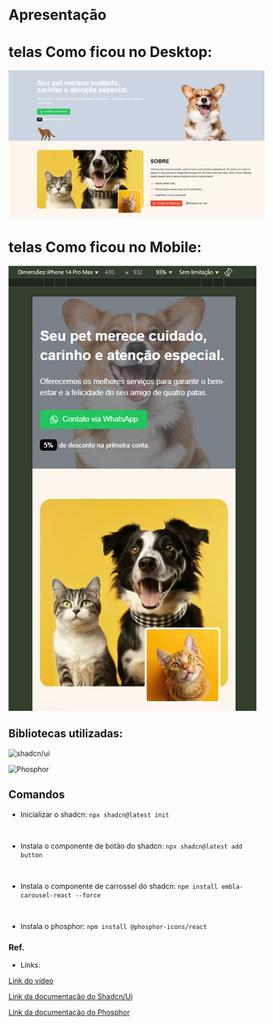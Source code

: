 # Apresentação

# telas Como ficou no Desktop:
<img src="./screens/Desktop.png"/>

# telas Como ficou no Mobile:
<img src="./screens/Mobile.png"/>


## Bibliotecas utilizadas:

![shadcn/ui](https://img.shields.io/badge/shadcn/ui-Componentes%20React-blueviolet?style=flat-square&logo=shadcn/ui)


![Phosphor](https://img.shields.io/badge/Phosphor-Biblioteca%20de%20Icones-blue?style=flat-square&logo=phosphoricons)

## Comandos

* Inicializar o shadcn: `npx shadcn@latest init`
<br>

* Instala o componente de botão do shadcn: `npx shadcn@latest add button`
<br>

* Instala o componente de carrossel do shadcn: `npm install embla-carousel-react --force`
<br>

* Instala o phosphor: `npm install @phosphor-icons/react`

### Ref.

* Links:
  
[Link do vídeo](https://www.youtube.com/watch?v=5tpX4iTdg5A)

[Link da documentação do Shadcn/Ui](https://ui.shadcn.com/docs)

[Link da documentação do Phosphor](https://phosphoricons.com/)
